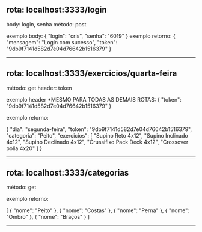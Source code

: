 ## rota: localhost:3333/login
body: login, senha
método: post

exemplo body:
{
	"login": "cris",
	"senha": "6019"
}
exemplo retorno:
{
  "mensagem": "Login com sucesso",
  "token": "9db9f7141d582d7e04d76642b1516379"
}

------------------------------------------

## rota: localhost:3333/exercicios/quarta-feira
método: get
header: token

exemplo header *MESMO PARA TODAS AS DEMAIS ROTAS: 
{ 
    "token": "9db9f7141d582d7e04d76642b1516379" 
}

exemplo retorno: 

{
  "dia": "segunda-feira",
  "token": "9db9f7141d582d7e04d76642b1516379",
  "categoria": "Peito",
  "exercicios": [
    "Supino Reto 4x12",
    "Supino Inclinado 4x12",
    "Supino Declinado 4x12",
    "Crussifixo Pack Deck 4x12",
    "Crossover polia 4x20"
  ]
}

------------------------------------------

## rota: localhost:3333/categorias
método: get

exemplo retorno: 

[
  {
    "nome": "Peito"
  },
  {
    "nome": "Costas"
  },
  {
    "nome": "Perna"
  },
  {
    "nome": "Ombro"
  },
  {
    "nome": "Braços"
  }
]

------------------------------------------